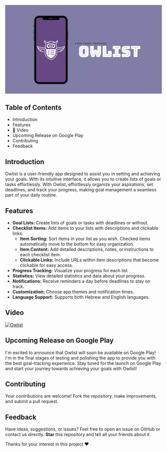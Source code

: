 ![Image Alt Text](ReadmeAssets/appCover.png)

## Table of Contents
- Introduction
- Features
- 🎥 Video
- Upcoming Release on Google Play
- Contributing
- Feedback

## Introduction
Owlist is a user-friendly app designed to assist you in setting and achieving your goals. With its intuitive interface, it allows you to create lists of goals or tasks effortlessly.
With Owlist, effortlessly organize your aspirations, set deadlines, and track your progress, making goal management a seamless part of your daily routine.

## Features
- **Goal Lists:** Create lists of goals or tasks with deadlines or without.
-  **Checklist Items:** Add items to your lists with descriptions and clickable links.
    - **Item Sorting:** Sort items in your list as you wish. Checked items automatically move to the bottom for easy organization.
    -  **Item Content:** Add detailed descriptions, notes, or instructions to each checklist item.
    -  **Clickable Links:** Include URLs within item descriptions that become clickable for easy access.
- **Progress Tracking:** Visualize your progress for each list.
- **Statistics:** View detailed statistics and data about your progress.
- **Notifications:** Receive reminders a day before deadlines to stay on track.
- **Customization:** Choose app themes and notification times.
- **Language Support:** Supports both Hebrew and English languages.

## Video

[![Owlist](https://img.youtube.com/vi/EV7poyW58cg/0.jpg)](https://www.youtube.com/watch?v=EV7poyW58cg "Owlist")

## Upcoming Release on Google Play
I'm excited to announce that Owlist will soon be available on Google Play! I'm in the final stages of testing and polishing the app to provide you with the best goal-tracking experience. Stay tuned for the launch on Google Play and start your journey towards achieving your goals with Owlist!

## Contributing
Your contributions are welcome! Fork the repository, make improvements, and submit a pull request.

## Feedback
Have ideas, suggestions, or issues? Feel free to open an issue on GitHub or contact us directly.
**Star**  this repository and tell all your friends about it.

Thanks for your interest in this project ❤️

